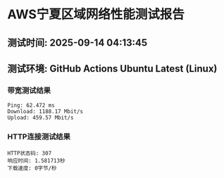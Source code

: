 # AWS宁夏区域网络性能测试报告
## 测试时间: 2025-09-14 04:13:45
## 测试环境: GitHub Actions Ubuntu Latest (Linux)

### 带宽测试结果
```
Ping: 62.472 ms
Download: 1188.17 Mbit/s
Upload: 459.57 Mbit/s
```

### HTTP连接测试结果
```
HTTP状态码: 307
响应时间: 1.581713秒
下载速度: 0字节/秒
```

